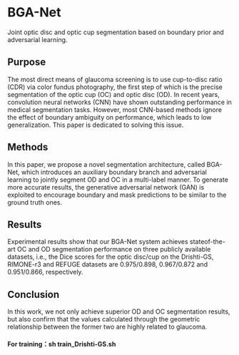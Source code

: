 # BGA-Net
Joint optic disc and optic cup segmentation based on boundary prior and adversarial learning.

## Purpose 
The most direct means of glaucoma screening is to use cup-to-disc ratio (CDR) via color fundus photography, the first step of which is the precise segmentation of the optic cup (OC) and optic disc (OD). In recent years, convolution neural networks (CNN) have shown outstanding performance in medical segmentation tasks. However, most CNN-based methods ignore the effect of boundary ambiguity on performance, which leads to low generalization. This paper is dedicated to solving this issue.

## Methods 
In this paper, we propose a novel segmentation architecture, called BGA-Net, which introduces an auxiliary boundary branch and adversarial learning to jointly segment OD and OC in a multi-label manner. To generate more accurate results, the generative adversarial network (GAN) is exploited to encourage boundary and mask predictions to be similar to the ground truth ones.

## Results 
Experimental results show that our BGA-Net system achieves stateof-the-art OC and OD segmentation performance on three publicly available datasets, i.e., the Dice scores for the optic disc/cup on the Drishti-GS, RIMONE-r3 and REFUGE datasets are 0.975/0.898, 0.967/0.872 and 0.951/0.866, respectively.

## Conclusion
In this work, we not only achieve superior OD and OC segmentation results, but also confirm that the values calculated through the geometric relationship between the former two are highly related to glaucoma.

#### For training：sh train_Drishti-GS.sh

